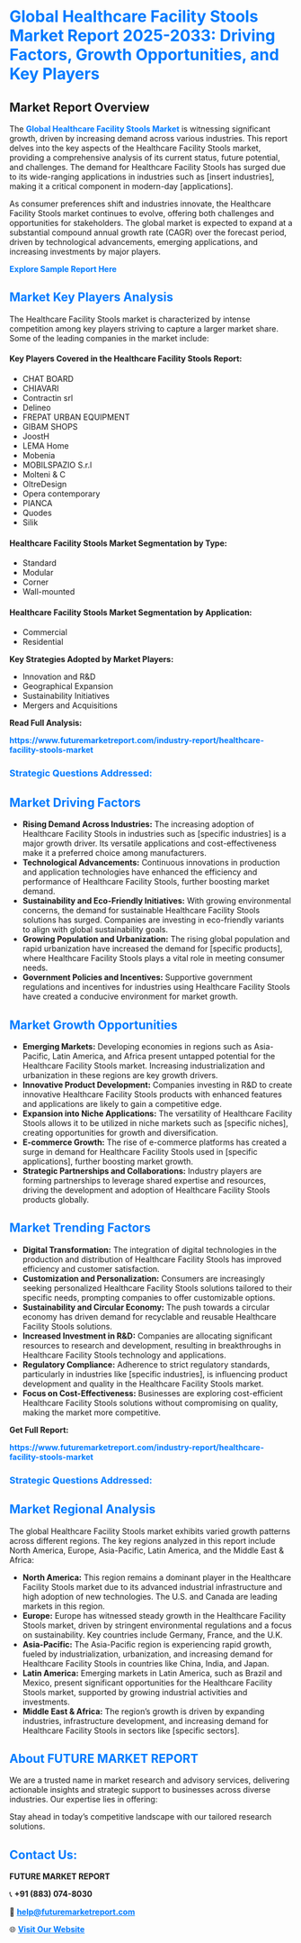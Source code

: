 <h1 style="color: #007BFF;">Global Healthcare Facility Stools Market Report 2025-2033: Driving Factors, Growth Opportunities, and Key Players</h1>

<section id="overview">
<h2>Market Report Overview</h2>
<p>The <a href="https://www.futuremarketreport.com/industry-report/healthcare-facility-stools-market" style="color: #007BFF; text-decoration: none;"><strong>Global Healthcare Facility Stools Market</strong></a> is witnessing significant growth, driven by increasing demand across various industries. This report delves into the key aspects of the Healthcare Facility Stools market, providing a comprehensive analysis of its current status, future potential, and challenges. The demand for Healthcare Facility Stools has surged due to its wide-ranging applications in industries such as [insert industries], making it a critical component in modern-day [applications].</p>
<p>As consumer preferences shift and industries innovate, the Healthcare Facility Stools market continues to evolve, offering both challenges and opportunities for stakeholders. The global market is expected to expand at a substantial compound annual growth rate (CAGR) over the forecast period, driven by technological advancements, emerging applications, and increasing investments by major players.</p>
</section>

<section id="overview">
<p><a href="https://www.futuremarketreport.com/request-sample/reportId=46069" style="color: #007BFF; text-decoration: none;"><strong>Explore Sample Report Here</strong></a></p>
</section>

<section id="key-players">
<h2 style="color: #007BFF;">Market Key Players Analysis</h2>
<p>The Healthcare Facility Stools market is characterized by intense competition among key players striving to capture a larger market share. Some of the leading companies in the market include:</p>
<h4>Key Players Covered in the Healthcare Facility Stools Report:</h4>
<ul><li>CHAT BOARD</li><li>CHIAVARI</li><li>Contractin srl</li><li>Delineo</li><li>FREPAT URBAN EQUIPMENT</li><li>GIBAM SHOPS</li><li>JoostH</li><li>LEMA Home</li><li>Mobenia</li><li>MOBILSPAZIO S.r.l</li><li>Molteni &amp; C</li><li>OltreDesign</li><li>Opera contemporary</li><li>PIANCA</li><li>Quodes</li><li>Silik</li></ul>
<h4>Healthcare Facility Stools Market Segmentation by Type:</h4>
<ul><li>Standard</li><li>Modular</li><li>Corner</li><li>Wall-mounted</li></ul>

<h4>Healthcare Facility Stools Market Segmentation by Application:</h4>
<ul><li>Commercial</li><li>Residential</li></ul>
<p><strong>Key Strategies Adopted by Market Players:</strong></p>
<ul>
<li>Innovation and R&D</li>
<li>Geographical Expansion</li>
<li>Sustainability Initiatives</li>
<li>Mergers and Acquisitions</li>
</ul>
</section>

<section>
<p><strong>Read Full Analysis: </strong></p><a href="https://www.futuremarketreport.com/industry-report/healthcare-facility-stools-market" style="color: #007BFF; text-decoration: none;"><strong>https://www.futuremarketreport.com/industry-report/healthcare-facility-stools-market</strong></a>
<h3 style="color: #007BFF;">Strategic Questions Addressed:</h3>
</section>

<section id="driving-factors">
<h2 style="color: #007BFF;">Market Driving Factors</h2>
<ul>
<li><strong>Rising Demand Across Industries:</strong> The increasing adoption of Healthcare Facility Stools in industries such as [specific industries] is a major growth driver. Its versatile applications and cost-effectiveness make it a preferred choice among manufacturers.</li>
<li><strong>Technological Advancements:</strong> Continuous innovations in production and application technologies have enhanced the efficiency and performance of Healthcare Facility Stools, further boosting market demand.</li>
<li><strong>Sustainability and Eco-Friendly Initiatives:</strong> With growing environmental concerns, the demand for sustainable Healthcare Facility Stools solutions has surged. Companies are investing in eco-friendly variants to align with global sustainability goals.</li>
<li><strong>Growing Population and Urbanization:</strong> The rising global population and rapid urbanization have increased the demand for [specific products], where Healthcare Facility Stools plays a vital role in meeting consumer needs.</li>
<li><strong>Government Policies and Incentives:</strong> Supportive government regulations and incentives for industries using Healthcare Facility Stools have created a conducive environment for market growth.</li>
</ul>
</section>

<section id="growth-opportunities">
<h2 style="color: #007BFF;">Market Growth Opportunities</h2>
<ul>
<li><strong>Emerging Markets:</strong> Developing economies in regions such as Asia-Pacific, Latin America, and Africa present untapped potential for the Healthcare Facility Stools market. Increasing industrialization and urbanization in these regions are key growth drivers.</li>
<li><strong>Innovative Product Development:</strong> Companies investing in R&D to create innovative Healthcare Facility Stools products with enhanced features and applications are likely to gain a competitive edge.</li>
<li><strong>Expansion into Niche Applications:</strong> The versatility of Healthcare Facility Stools allows it to be utilized in niche markets such as [specific niches], creating opportunities for growth and diversification.</li>
<li><strong>E-commerce Growth:</strong> The rise of e-commerce platforms has created a surge in demand for Healthcare Facility Stools used in [specific applications], further boosting market growth.</li>
<li><strong>Strategic Partnerships and Collaborations:</strong> Industry players are forming partnerships to leverage shared expertise and resources, driving the development and adoption of Healthcare Facility Stools products globally.</li>
</ul>
</section>

<section id="trending-factors">
<h2 style="color: #007BFF;">Market Trending Factors</h2>
<ul>
<li><strong>Digital Transformation:</strong> The integration of digital technologies in the production and distribution of Healthcare Facility Stools has improved efficiency and customer satisfaction.</li>
<li><strong>Customization and Personalization:</strong> Consumers are increasingly seeking personalized Healthcare Facility Stools solutions tailored to their specific needs, prompting companies to offer customizable options.</li>
<li><strong>Sustainability and Circular Economy:</strong> The push towards a circular economy has driven demand for recyclable and reusable Healthcare Facility Stools solutions.</li>
<li><strong>Increased Investment in R&D:</strong> Companies are allocating significant resources to research and development, resulting in breakthroughs in Healthcare Facility Stools technology and applications.</li>
<li><strong>Regulatory Compliance:</strong> Adherence to strict regulatory standards, particularly in industries like [specific industries], is influencing product development and quality in the Healthcare Facility Stools market.</li>
<li><strong>Focus on Cost-Effectiveness:</strong> Businesses are exploring cost-efficient Healthcare Facility Stools solutions without compromising on quality, making the market more competitive.</li>
</ul>
</section>

<section>
<p><strong>Get Full Report: </strong></p><a href="https://www.futuremarketreport.com/industry-report/healthcare-facility-stools-market" style="color: #007BFF; text-decoration: none;"><strong>https://www.futuremarketreport.com/industry-report/healthcare-facility-stools-market</strong></a>
<h3 style="color: #007BFF;">Strategic Questions Addressed:</h3>
</section>


<section id="regional-analysis">
<h2 style="color: #007BFF;">Market Regional Analysis</h2>
<p>The global Healthcare Facility Stools market exhibits varied growth patterns across different regions. The key regions analyzed in this report include North America, Europe, Asia-Pacific, Latin America, and the Middle East & Africa:</p>
<ul>
<li><strong>North America:</strong> This region remains a dominant player in the Healthcare Facility Stools market due to its advanced industrial infrastructure and high adoption of new technologies. The U.S. and Canada are leading markets in this region.</li>
<li><strong>Europe:</strong> Europe has witnessed steady growth in the Healthcare Facility Stools market, driven by stringent environmental regulations and a focus on sustainability. Key countries include Germany, France, and the U.K.</li>
<li><strong>Asia-Pacific:</strong> The Asia-Pacific region is experiencing rapid growth, fueled by industrialization, urbanization, and increasing demand for Healthcare Facility Stools in countries like China, India, and Japan.</li>
<li><strong>Latin America:</strong> Emerging markets in Latin America, such as Brazil and Mexico, present significant opportunities for the Healthcare Facility Stools market, supported by growing industrial activities and investments.</li>
<li><strong>Middle East & Africa:</strong> The region’s growth is driven by expanding industries, infrastructure development, and increasing demand for Healthcare Facility Stools in sectors like [specific sectors].</li>
</ul>
</section>

<footer>
<h2 style="color: #007BFF;">About FUTURE MARKET REPORT</h2>
<p>We are a trusted name in market research and advisory services, delivering actionable insights and strategic support to businesses across diverse industries. Our expertise lies in offering:</p>

<p>Stay ahead in today’s competitive landscape with our tailored research solutions.</p>

<h2 style="color: #007BFF;">Contact Us:</h2>
<p><strong>FUTURE MARKET REPORT</strong></p>
<p>📞 <strong>+91 (883) 074-8030</strong></p>
<p>📧 <strong><a href="mailto:help@futuremarketreport.com" style="color: #007BFF;">help@futuremarketreport.com</a></strong></p>
<p>🌐 <strong><a href="https://www.futuremarketreport.com/" style="color: #007BFF;">Visit Our Website</a></strong></p>
</footer>